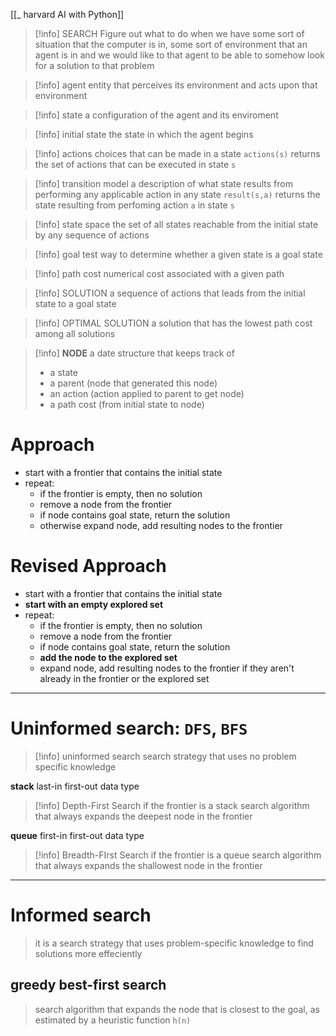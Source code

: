 [[_ harvard AI with Python]]

>[!info] SEARCH
>Figure out what to do when we have some sort of situation that the computer is in, some sort of environment that an agent is in and we would like to that agent to be able to somehow look for a solution to that problem 


>[!info] agent
>entity that perceives its environment and acts upon that environment


>[!info] state
>a configuration of the agent and its enviroment
>


>[!info] initial state
>the state in which the agent begins


>[!info] actions
>choices that can be made in a state
>`actions(s)` returns the set of actions that can be executed in state `s`

>[!info] transition model
>a description of what state results from performing any applicable action in any state
>`result(s,a)` returns the state resulting from perfoming action `a` in state `s`


>[!info] state space
>the set of all states reachable from the initial state by any sequence of actions


>[!info] goal test
>way to determine whether a given state is a goal state

>[!info] path cost
>numerical cost associated with a given path

>[!info] SOLUTION
>a sequence of actions that leads from the initial state to a goal state

>[!info] OPTIMAL SOLUTION
>a solution that has the lowest path cost among all solutions


>[!info] **NODE**
>a date structure that keeps track of
> - a state
> - a parent (node that generated this node)
> - an action (action applied to parent to get node)
> - a path cost (from initial state to node)



# Approach
- start with a frontier that contains the initial state
- repeat:
	- if the frontier is empty, then no solution
	- remove a node from the frontier 
	- if node contains goal state, return the solution
	- otherwise expand node, add resulting nodes to the frontier



# Revised Approach
- start with a frontier that contains the initial state
- **start with an empty explored set**
- repeat:
	- if the frontier is empty, then no solution
	- remove a node from the frontier 
	- if node contains goal state, return the solution
	- **add the node to the explored set**
	- expand node, add resulting nodes to the frontier if they aren't already in the frontier or the explored set


----
# Uninformed search: `DFS`, `BFS`
>[!info] uninformed search
>search strategy that uses no problem specific knowledge

**stack**
last-in first-out data type
>[!info] Depth-First Search
>if the frontier is a stack
>search algorithm that always expands the deepest node in the frontier


**queue**
first-in first-out data type
>[!info] Breadth-FIrst Search
> if the frontier is a queue
> search algorithm that always expands the shallowest node in the frontier

------

# Informed search
> it is a search strategy that uses problem-specific knowledge to find solutions more effeciently


## greedy best-first search
> search algorithm that expands the node that is closest to the goal, as estimated by a heuristic function `h(n)`











